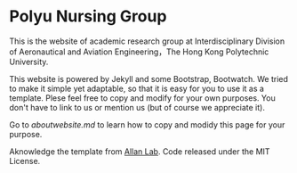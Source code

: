 # Polyu Nursing Group

This is the website of academic research group at Interdisciplinary Division of Aeronautical and Aviation Engineering，The Hong Kong Polytechnic University.

This website is powered by Jekyll and some Bootstrap, Bootwatch. We tried to make it simple yet adaptable, so that it is easy for you to use it as a template. Plese feel free to copy and modify for your own purposes. You don't have to link to us or mention us (but of course we appreciate it).

Go to *aboutwebsite.md*  to learn how to copy and modidy this page for your purpose. 

Aknowledge the template from [Allan Lab][1]. Code released under the MIT License.

[1]: https://www.allanlab.org/aboutwebsite.html